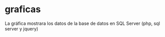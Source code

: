 # graficas
La gráfica mostrara los datos de la base de datos en SQL Server (php, sql server y jquery)
